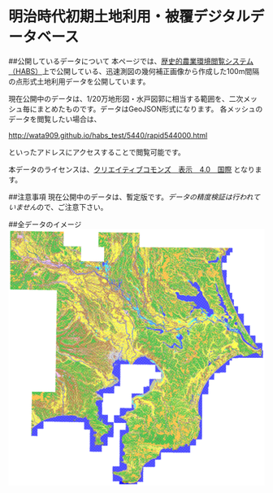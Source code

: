 # 明治時代初期土地利用・被覆デジタルデータベース

##公開しているデータについて
本ページでは、[歴史的農業環境閲覧システム（HABS）](http://habs.dc.affrc.go.jp "HABS")上で公開している、迅速測図の幾何補正画像から作成した100m間隔の点形式土地利用データを公開しています。

現在公開中のデータは、1/20万地形図・水戸図郭に相当する範囲を、二次メッシュ毎にまとめたものです。データはGeoJSON形式になります。
各メッシュのデータを閲覧したい場合は、

http://wata909.github.io/habs_test/5440/rapid544000.html

といったアドレスにアクセスすることで閲覧可能です。

本データのライセンスは、[クリエイティブコモンズ　表示　4.0　国際](https://creativecommons.org/licenses/by/4.0/deed.ja "クリエイティブコモンズ　表示　4.0　国際") となります。

##注意事項
現在公開中のデータは、暫定版です。*データの精度検証は行われていません*ので、ご注意下さい。

##全データのイメージ
![迅速測図100mグリッド土地利用データ](habs_lu.png "迅速測図100mグリッド土地利用データ")
